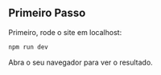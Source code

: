 
## Primeiro Passo

Primeiro, rode o site em localhost:

```bash
npm run dev
```

Abra o seu navegador para ver o resultado.


